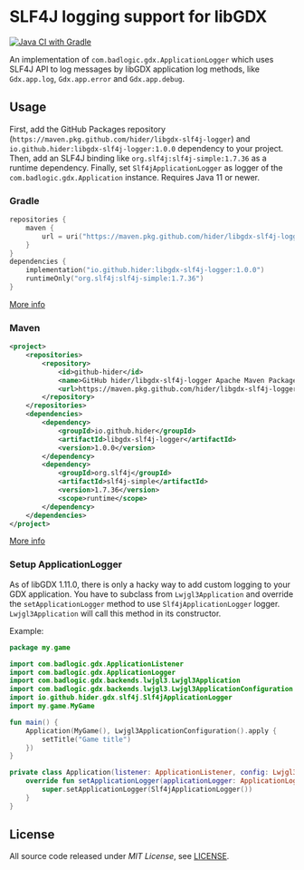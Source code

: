# SLF4J logging support for libGDX

[![Java CI with Gradle](https://github.com/hider/libgdx-slf4j-logger/actions/workflows/gradle.yml/badge.svg)](https://github.com/hider/libgdx-slf4j-logger/actions/workflows/gradle.yml)

An implementation of `com.badlogic.gdx.ApplicationLogger` which uses SLF4J API to log messages by libGDX application log methods, like `Gdx.app.log`, `Gdx.app.error` and `Gdx.app.debug`.

## Usage
First, add the GitHub Packages repository (`https://maven.pkg.github.com/hider/libgdx-slf4j-logger`) and `io.github.hider:libgdx-slf4j-logger:1.0.0` dependency to your project.
Then, add an SLF4J binding like `org.slf4j:slf4j-simple:1.7.36` as a runtime dependency.
Finally, set `Slf4jApplicationLogger` as logger of the `com.badlogic.gdx.Application` instance.
Requires Java 11 or newer.

### Gradle
```kotlin
repositories {
    maven {
        url = uri("https://maven.pkg.github.com/hider/libgdx-slf4j-logger")
    }
}
dependencies {
    implementation("io.github.hider:libgdx-slf4j-logger:1.0.0")
    runtimeOnly("org.slf4j:slf4j-simple:1.7.36")
}
```

[More info](https://docs.github.com/en/packages/working-with-a-github-packages-registry/working-with-the-gradle-registry#using-a-published-package)

### Maven
```xml
<project>
    <repositories>
        <repository>
            <id>github-hider</id>
            <name>GitHub hider/libgdx-slf4j-logger Apache Maven Packages</name>
            <url>https://maven.pkg.github.com/hider/libgdx-slf4j-logger</url>
        </repository>
    </repositories>
    <dependencies>
        <dependency>
            <groupId>io.github.hider</groupId>
            <artifactId>libgdx-slf4j-logger</artifactId>
            <version>1.0.0</version>
        </dependency>
        <dependency>
            <groupId>org.slf4j</groupId>
            <artifactId>slf4j-simple</artifactId>
            <version>1.7.36</version>
            <scope>runtime</scope>
        </dependency>
    </dependencies>
</project>
```

[More info](https://docs.github.com/en/packages/working-with-a-github-packages-registry/working-with-the-apache-maven-registry#installing-a-package)

### Setup ApplicationLogger
As of libGDX 1.11.0, there is only a hacky way to add custom logging to your GDX application.
You have to subclass from `Lwjgl3Application` and override the `setApplicationLogger` method to use `Slf4jApplicationLogger` logger.
`Lwjgl3Application` will call this method in its constructor.

Example:
```kotlin
package my.game

import com.badlogic.gdx.ApplicationListener
import com.badlogic.gdx.ApplicationLogger
import com.badlogic.gdx.backends.lwjgl3.Lwjgl3Application
import com.badlogic.gdx.backends.lwjgl3.Lwjgl3ApplicationConfiguration
import io.github.hider.gdx.slf4j.Slf4jApplicationLogger
import my.game.MyGame

fun main() {
    Application(MyGame(), Lwjgl3ApplicationConfiguration().apply {
        setTitle("Game title")
    })
}

private class Application(listener: ApplicationListener, config: Lwjgl3ApplicationConfiguration) : Lwjgl3Application(listener, config) {
    override fun setApplicationLogger(applicationLogger: ApplicationLogger) {
        super.setApplicationLogger(Slf4jApplicationLogger())
    }
}
```

## License

All source code released under _MIT License_, see [LICENSE](/LICENSE).
